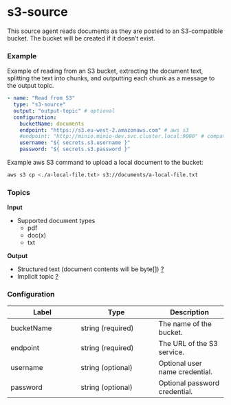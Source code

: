 # s3-source

This source agent reads documents as they are posted to an S3-compatible bucket. The bucket will be created if it doesn’t exist.

### Example

Example of reading from an S3 bucket, extracting the document text, splitting the text into chunks, and outputting each chunk as a message to the output topic.

```yaml
- name: "Read from S3"
  type: "s3-source"
  output: "output-topic" # optional
  configuration:
    bucketName: documents
    endpoint: "https://s3.eu-west-2.amazonaws.com" # aws s3
    #endpoint: "http://minio.minio-dev.svc.cluster.local:9000" # compatible s3
    username: "${ secrets.s3.username }"
    password: "${ secrets.s3.password }"
```

Example aws S3 command to upload a local document to the bucket:

```bash
aws s3 cp <./a-local-file.txt> s3://documents/a-local-file.txt
```

### Topics

**Input**

* Supported document types
  * pdf
  * doc(x)
  * txt

**Output**

* Structured text (document contents will be byte\[]) [?](../agent-messaging.md#implicit-input-and-output-topics)
* Implicit topic [?](../agent-messaging.md#implicit-input-and-output-topics)

### Configuration

<table><thead><tr><th width="147.33333333333331">Label</th><th width="165">Type</th><th>Description</th></tr></thead><tbody><tr><td>bucketName</td><td>string (required)</td><td>The name of the bucket.</td></tr><tr><td>endpoint</td><td>string (required)</td><td>The URL of the S3 service.</td></tr><tr><td>username</td><td>string (optional)</td><td>Optional user name credential.</td></tr><tr><td>password</td><td>string (optional)</td><td>Optional password credential.</td></tr></tbody></table>
